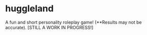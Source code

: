 # huggleland
A fun and short personality roleplay game! (**Results may not be accurate). [STILL A WORK IN PROGRESS!]
